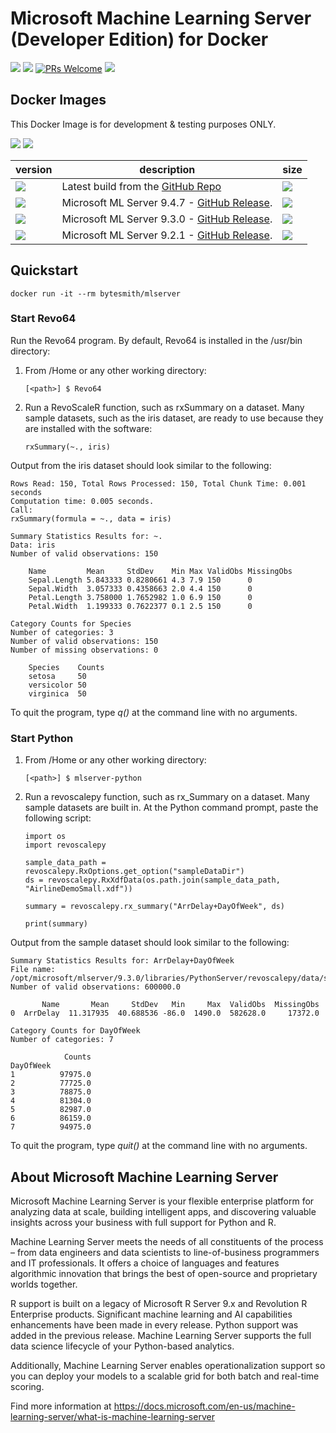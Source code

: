 # Microsoft Machine Learning Server (Developer Edition) for Docker

[![](https://img.shields.io/github/license/mashape/apistatus.svg)](https://github.com/SaschaDittmann/docker-images-mlserver)
[![](https://img.shields.io/github/tag/SaschaDittmann/docker-images-mlserver.svg)](https://github.com/SaschaDittmann/docker-images-mlserver)
[![PRs Welcome](https://img.shields.io/badge/PRs-welcome-brightgreen.svg?style=flat-square)](http://makeapullrequest.com)
[![](https://ga4gh.datainsights.cloud/api?repo=docker-images-mlserver)](https://github.com/SaschaDittmann/gaforgithub)

## Docker Images

This Docker Image is for development & testing purposes ONLY.

[![](https://img.shields.io/docker/pulls/bytesmith/mlserver.svg)](https://hub.docker.com/r/bytesmith/mlserver)
[![](https://img.shields.io/docker/automated/bytesmith/mlserver.svg)](https://hub.docker.com/r/bytesmith/mlserver/builds)

version          | description                               | size 
---------------- | ----------------------------------------- | ------
[![](https://images.microbadger.com/badges/version/bytesmith/mlserver.svg)](https://hub.docker.com/r/bytesmith/mlserver) | Latest build from the [GitHub Repo](https://github.com/SaschaDittmann/docker-images-mlserver) | [![](https://images.microbadger.com/badges/image/bytesmith/mlserver.svg)](https://microbadger.com/images/bytesmith/mlserver)
[![](https://images.microbadger.com/badges/version/bytesmith/mlserver:9.4.7.svg)](https://hub.docker.com/r/bytesmith/mlserver) | Microsoft ML Server 9.4.7 - [GitHub Release](https://github.com/SaschaDittmann/docker-images-mlserver/releases/tag/9.4.7).  | [![](https://images.microbadger.com/badges/image/bytesmith/mlserver:9.4.7.svg)](https://microbadger.com/images/bytesmith/mlserver:9.4.7)
[![](https://images.microbadger.com/badges/version/bytesmith/mlserver:9.3.0.svg)](https://hub.docker.com/r/bytesmith/mlserver) | Microsoft ML Server 9.3.0 - [GitHub Release](https://github.com/SaschaDittmann/docker-images-mlserver/releases/tag/9.3.0).  | [![](https://images.microbadger.com/badges/image/bytesmith/mlserver:9.3.0.svg)](https://microbadger.com/images/bytesmith/mlserver:9.3.0)
[![](https://images.microbadger.com/badges/version/bytesmith/mlserver:9.2.1.svg)](https://hub.docker.com/r/bytesmith/mlserver) | Microsoft ML Server 9.2.1 - [GitHub Release](https://github.com/SaschaDittmann/docker-images-mlserver/releases/tag/9.2.1).  | [![](https://images.microbadger.com/badges/image/bytesmith/mlserver:9.2.1.svg)](https://microbadger.com/images/bytesmith/mlserver:9.2.1)

## Quickstart

```
docker run -it --rm bytesmith/mlserver
```

### Start Revo64

Run the Revo64 program. By default, Revo64 is installed in the /usr/bin directory:

1. From /Home or any other working directory:
    ```
    [<path>] $ Revo64
    ```

2. Run a RevoScaleR function, such as rxSummary on a dataset. Many sample datasets, such as the iris dataset, are ready to use because they are installed with the software:
    ```
    rxSummary(~., iris)
    ```

Output from the iris dataset should look similar to the following:

```
Rows Read: 150, Total Rows Processed: 150, Total Chunk Time: 0.001 seconds
Computation time: 0.005 seconds.
Call:
rxSummary(formula = ~., data = iris)

Summary Statistics Results for: ~.
Data: iris
Number of valid observations: 150

    Name         Mean     StdDev    Min Max ValidObs MissingObs
    Sepal.Length 5.843333 0.8280661 4.3 7.9 150      0
    Sepal.Width  3.057333 0.4358663 2.0 4.4 150      0
    Petal.Length 3.758000 1.7652982 1.0 6.9 150      0
    Petal.Width  1.199333 0.7622377 0.1 2.5 150      0

Category Counts for Species
Number of categories: 3
Number of valid observations: 150
Number of missing observations: 0

    Species    Counts
    setosa     50
    versicolor 50
    virginica  50
```

To quit the program, type *q()* at the command line with no arguments.

### Start Python

1. From /Home or any other working directory:
    ```
    [<path>] $ mlserver-python
    ```

2. Run a revoscalepy function, such as rx_Summary on a dataset. Many sample datasets are built in. At the Python command prompt, paste the following script:
    ```
    import os
    import revoscalepy 

    sample_data_path = revoscalepy.RxOptions.get_option("sampleDataDir")
    ds = revoscalepy.RxXdfData(os.path.join(sample_data_path, "AirlineDemoSmall.xdf"))

    summary = revoscalepy.rx_summary("ArrDelay+DayOfWeek", ds) 

    print(summary)
    ```

Output from the sample dataset should look similar to the following:

```
Summary Statistics Results for: ArrDelay+DayOfWeek
File name: /opt/microsoft/mlserver/9.3.0/libraries/PythonServer/revoscalepy/data/sample_data/AirlineDemoSmall.xdf
Number of valid observations: 600000.0

       Name       Mean     StdDev   Min     Max  ValidObs  MissingObs
0  ArrDelay  11.317935  40.688536 -86.0  1490.0  582628.0     17372.0

Category Counts for DayOfWeek
Number of categories: 7

            Counts
DayOfWeek
1          97975.0
2          77725.0
3          78875.0
4          81304.0
5          82987.0
6          86159.0
7          94975.0
```

To quit the program, type *quit()* at the command line with no arguments.

## About Microsoft Machine Learning Server

Microsoft Machine Learning Server is your flexible enterprise platform for analyzing data at scale, building intelligent apps, and discovering valuable insights across your business with full support for Python and R.

Machine Learning Server meets the needs of all constituents of the process – from data engineers and data scientists to line-of-business programmers and IT professionals. It offers a choice of languages and features algorithmic innovation that brings the best of open-source and proprietary worlds together.

R support is built on a legacy of Microsoft R Server 9.x and Revolution R Enterprise products. Significant machine learning and AI capabilities enhancements have been made in every release. Python support was added in the previous release. Machine Learning Server supports the full data science lifecycle of your Python-based analytics.

Additionally, Machine Learning Server enables operationalization support so you can deploy your models to a scalable grid for both batch and real-time scoring.

Find more information at https://docs.microsoft.com/en-us/machine-learning-server/what-is-machine-learning-server 
